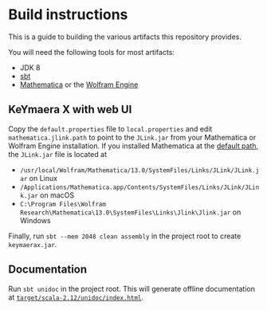 # Build instructions

This is a guide to building the various artifacts this repository provides.

You will need the following tools for most artifacts:

- JDK 8
- [sbt](https://www.scala-sbt.org/)
- [Mathematica](https://www.wolfram.com/mathematica/)
  or the [Wolfram Engine](https://www.wolfram.com/engine/)

## KeYmaera X with web UI

Copy the `default.properties` file to `local.properties`
and edit `mathematica.jlink.path` to point to the `JLink.jar` from your Mathematica or Wolfram Engine installation.
If you installed Mathematica at the
[default path](https://reference.wolfram.com/language/tutorial/WolframSystemFileOrganization.html),
the `JLink.jar` file is located at

- `/usr/local/Wolfram/Mathematica/13.0/SystemFiles/Links/JLink/JLink.jar` on Linux
- `/Applications/Mathematica.app/Contents/SystemFiles/Links/JLink/JLink.jar` on macOS
- `C:\Program Files\Wolfram Research\Mathematica\13.0\SystemFiles\Links\Jlink\Jlink.jar` on Windows

Finally, run `sbt --mem 2048 clean assembly` in the project root to create `keymaerax.jar`.

## Documentation

Run `sbt unidoc` in the project root.
This will generate offline documentation at
[`target/scala-2.12/unidoc/index.html`](target/scala-2.12/unidoc/index.html).
